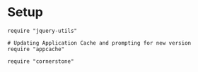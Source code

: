 Setup
=====

    require "jquery-utils"

    # Updating Application Cache and prompting for new version
    require "appcache"

    require "cornerstone"
